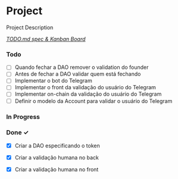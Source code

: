 # Project

Project Description

<em>[TODO.md spec & Kanban Board](https://bit.ly/3fCwKfM)</em>

### Todo

- [ ] Quando fechar a DAO remover o validation do founder  
- [ ] Antes de fechar a DAO validar quem está fechando  
- [ ] Implementar o bot do Telegram  
- [ ] Implementar o front da validação do usuário do Telegram  
- [ ] Implementar on-chain da validação do usuário do Telegram  
- [ ] Definir o modelo da Account para validar o usuário do Telegram  

### In Progress


### Done ✓

- [x] Criar a DAO especificando o token  
- [x] Criar a validação humana no back  
- [x] Criar a validação humana no front  


